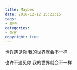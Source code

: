 ```yaml
---
title: Maybes
date: 2018-12-12 15:21:15
tags:
- 期待
categories:
- 杂言
copyright: true
---
```

也许遇见你
我的世界就会不一样

也许不遇见你
我的世界就会不一样